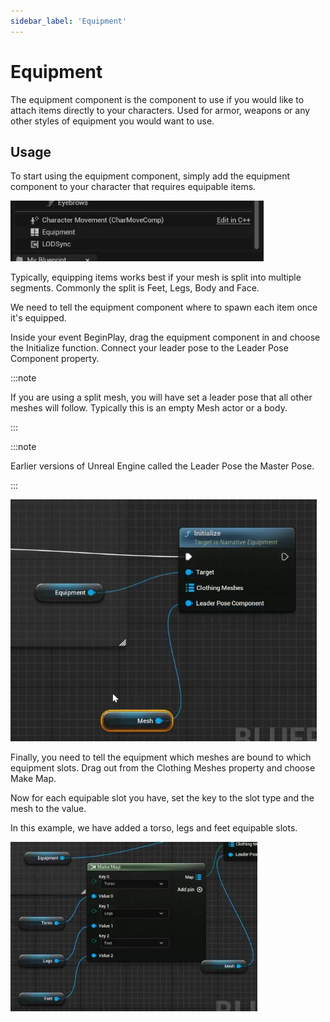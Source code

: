 ```yaml
---
sidebar_label: 'Equipment'
---
```


# Equipment

The equipment component is the component to use if you would like to attach items directly to your characters. Used for armor, weapons or any other styles of equipment you would want to use.

## Usage

To start using the equipment component, simply add the equipment component to your character that requires equipable items.

![equipment-component.png](/img/inventory/equipment-component.png)

Typically, equipping items works best if your mesh is split into multiple segments. Commonly the split is Feet, Legs, Body and Face.

We need to tell the equipment component where to spawn each item once it's equipped.

Inside your event BeginPlay, drag the equipment component in and choose the Initialize function. Connect your leader pose to the Leader Pose Component property.

:::note

If you are using a split mesh, you will have set a leader pose that all other meshes will follow. Typically this is an empty Mesh actor or a body.

:::

:::note

Earlier versions of Unreal Engine called the Leader Pose the Master Pose.

:::

![equipment-init.png](/img/inventory/equipment-init.png)

Finally, you need to tell the equipment which meshes are bound to which equipment slots. Drag out from the Clothing Meshes property and choose Make Map.

Now for each equipable slot you have, set the key to the slot type and the mesh to the value.

In this example, we have added a torso, legs and feet equipable slots.

![equipnment-map.png](/img/inventory/equipnment-map.png)




